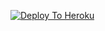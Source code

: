 [![Deploy To Heroku](https://www.herokucdn.com/deploy/button.svg)](https://heroku.com/deploy?template=https://github.com/mradarshr/vedtxt_leech)
